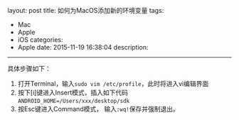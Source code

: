 layout: post
title: 如何为MacOS添加新的环境变量
tags:
  - Mac
  - Apple
  - iOS
categories:
  - Apple
date: 2015-11-19 16:38:04
description: 
---
具体步骤如下：
1. 打开Terminal，输入`sudo vim /etc/profile`，此时将进入vi编辑界面
2. 按下[i]键进入Insert模式，插入如下代码
	`ANDROID_HOME=/Users/xxx/desktop/sdk`
3. 按Esc键进入Command模式， 输入`:wq!`保存并强制退出。